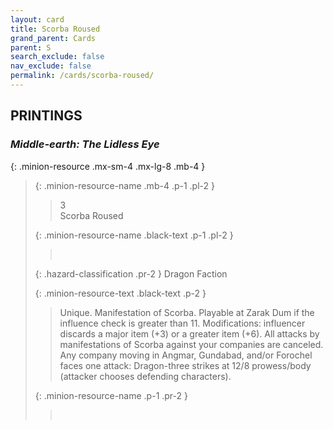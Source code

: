 ```yaml
---
layout: card
title: Scorba Roused
grand_parent: Cards
parent: S
search_exclude: false
nav_exclude: false
permalink: /cards/scorba-roused/
---
```


## PRINTINGS


### _Middle-earth: The Lidless Eye_

{: .minion-resource .mx-sm-4 .mx-lg-8 .mb-4 }
> {: .minion-resource-name .mb-4 .p-1 .pl-2 }
> > <div class="hazard-mp">3</div>
> > <div class="card-name">Scorba Roused</div>
>
> {: .minion-resource-name .black-text .p-1 .pl-2 }
> > &nbsp;
>
> {: .hazard-classification .pr-2 }
> Dragon Faction
>
> {: .minion-resource-text .black-text .p-2 }
> > Unique. Manifestation of Scorba. Playable at Zarak Dum if the influence check is greater than 11.  Modifications: influencer discards a major item (+3) or a greater item (+6). All attacks by manifestations of Scorba against your companies are canceled. Any company moving in Angmar, Gundabad, and/or Forochel faces one attack: Dragon-three strikes at 12/8 prowess/body (attacker chooses defending characters). 
> 
> {: .minion-resource-name .p-1 .pr-2 }
> > <div class="card-shield"></div>
> > <div class="card-corruption-white">&nbsp;</div>

